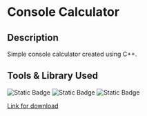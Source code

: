 # Console Calculator
## Description

Simple console calculator created using C++.

## Tools & Library Used
![Static Badge](https://img.shields.io/badge/C-00599C?style=for-the-badge&logo=c&logoColor=white)
![Static Badge](https://img.shields.io/badge/C%2B%2B-00599C?style=for-the-badge&logo=c%2B%2B&logoColor=white)
![Static Badge](https://img.shields.io/badge/Visual_Studio-5C2D91?style=for-the-badge&logo=visual%20studio&logoColor=white)
 

[Link for download](https://github.com/Anc1kr1st/Calculator/releases)
